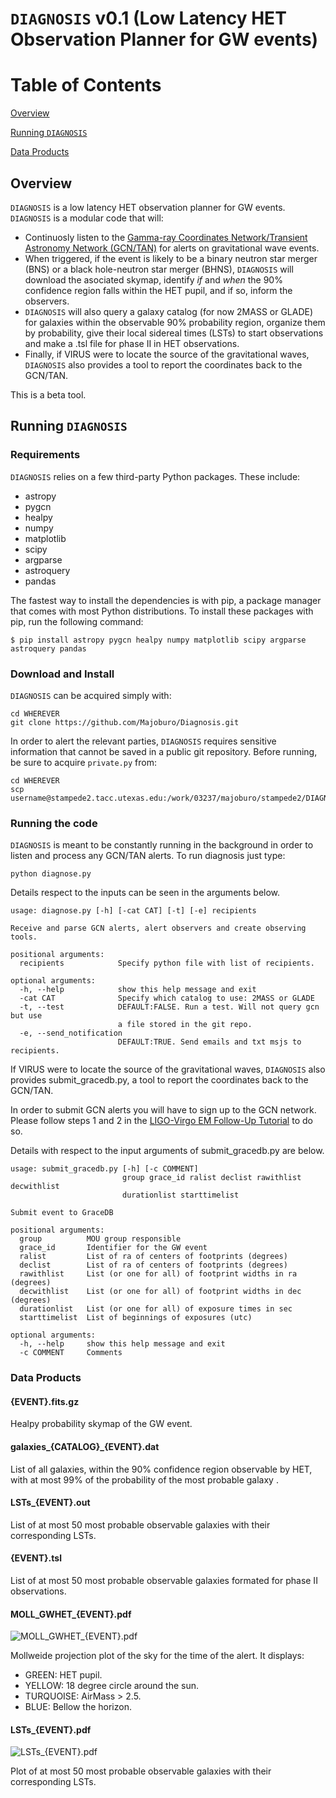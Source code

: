 # `DIAGNOSIS` v0.1 (Low Latency HET Observation Planner for GW events) 

# Table of Contents

[Overview](https://github.com/Majoburo/GWHET-obs/edit/master/README.md#Overview)

[Running `DIAGNOSIS`](https://github.com/Majoburo/GWHET-obs/edit/master/README.md#Running-`DIAGNOSIS`)

[Data Products](https://github.com/Majoburo/GWHET-obs/edit/master/README.md#Data-Products)


## Overview
`DIAGNOSIS` is a low latency HET observation planner for GW events. `DIAGNOSIS` is a modular code that will:
- Continuosly listen to the [Gamma-ray Coordinates Network/Transient Astronomy Network (GCN/TAN)](https://gcn.gsfc.nasa.gov/) for alerts on gravitational wave events.
- When triggered, if the event is likely to be a binary neutron star merger (BNS) or a black hole-neutron star merger (BHNS), `DIAGNOSIS` will download the asociated skymap, identify *if* and *when* the 90% confidence region falls within the HET pupil, and if so, inform the observers.
- `DIAGNOSIS` will also query a galaxy catalog (for now 2MASS or GLADE) for galaxies within the observable 90% probability region, organize them by probability, give their local sidereal times (LSTs) to start observations and make a .tsl file for phase II in HET observations.
- Finally, if VIRUS were to locate the source of the gravitational waves, `DIAGNOSIS` also provides a tool to report the coordinates back to the GCN/TAN.

This is a beta tool.

## Running `DIAGNOSIS`

### Requirements

`DIAGNOSIS` relies on a few third-party Python packages. These include:

- astropy
- pygcn
- healpy
- numpy
- matplotlib
- scipy
- argparse
- astroquery
- pandas

The fastest way to install the dependencies is with pip, a package manager that comes with most Python distributions. To install these packages with pip, run the following command:
```
$ pip install astropy pygcn healpy numpy matplotlib scipy argparse astroquery pandas
```

### Download and Install
`DIAGNOSIS` can be acquired simply with:
```
cd WHEREVER
git clone https://github.com/Majoburo/Diagnosis.git
```

In order to alert the relevant parties, `DIAGNOSIS` requires sensitive information that cannot be saved in a public git repository. Before running, be sure to acquire `private.py` from:
```
cd WHEREVER
scp username@stampede2.tacc.utexas.edu:/work/03237/majoburo/stampede2/DIAGNOSIS/private.py
```

### Running the code

`DIAGNOSIS` is meant to be constantly running in the background in order to listen and process any GCN/TAN alerts. To run diagnosis just type:
```
python diagnose.py
```
Details respect to the inputs can be seen in the arguments below.
```
usage: diagnose.py [-h] [-cat CAT] [-t] [-e] recipients

Receive and parse GCN alerts, alert observers and create observing tools.

positional arguments:
  recipients            Specify python file with list of recipients.

optional arguments:
  -h, --help            show this help message and exit
  -cat CAT              Specify which catalog to use: 2MASS or GLADE
  -t, --test            DEFAULT:FALSE. Run a test. Will not query gcn but use
                        a file stored in the git repo.
  -e, --send_notification
                        DEFAULT:TRUE. Send emails and txt msjs to recipients.
```
If VIRUS were to locate the source of the gravitational waves, `DIAGNOSIS` also provides submit_gracedb.py, a tool to report the coordinates back to the GCN/TAN.

In order to submit GCN alerts you will have to sign up to the GCN network. Please follow steps 1 and 2 in the [LIGO-Virgo EM Follow-Up Tutorial](https://dcc.ligo.org/public/0118/G1500442/010/ligo-virgo-emfollowup-tutorial.html) to do so.

Details with respect to the input arguments of submit_gracedb.py are below.
```
usage: submit_gracedb.py [-h] [-c COMMENT]
                         group grace_id ralist declist rawithlist decwithlist
                         durationlist starttimelist

Submit event to GraceDB

positional arguments:
  group          MOU group responsible
  grace_id       Identifier for the GW event
  ralist         List of ra of centers of footprints (degrees)
  declist        List of ra of centers of footprints (degrees)
  rawithlist     List (or one for all) of footprint widths in ra (degrees)
  decwithlist    List (or one for all) of footprint widths in dec (degrees)
  durationlist   List (or one for all) of exposure times in sec
  starttimelist  List of beginnings of exposures (utc)

optional arguments:
  -h, --help     show this help message and exit
  -c COMMENT     Comments
```

### Data Products

#### {EVENT}.fits.gz

Healpy probability skymap of the GW event.

#### galaxies_{CATALOG}_{EVENT}.dat

List of all galaxies, within the 90% confidence region observable by HET, with at most 99% of the probability of the most probable galaxy .

#### LSTs_{EVENT}.out

List of at most 50 most probable observable galaxies with their corresponding LSTs.

#### {EVENT}.tsl

List of at most 50 most probable observable galaxies formated for phase II observations.

#### MOLL_GWHET_{EVENT}.pdf
![MOLL_GWHET_{EVENT}.pdf](https://github.com/Majoburo/Diagnosis/blob/master/MOLL_GWHET_MS181101ab.png)

Mollweide projection plot of the sky for the time of the alert. It displays:
- GREEN: HET pupil.
- YELLOW: 18 degree circle around the sun.
- TURQUOISE: AirMass > 2.5.
- BLUE: Bellow the horizon.

#### LSTs_{EVENT}.pdf
![LSTs_{EVENT}.pdf](https://github.com/Majoburo/Diagnosis/blob/master/LSTs_MS81101ab.png)


Plot of at most 50 most probable observable galaxies with their corresponding LSTs.
